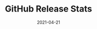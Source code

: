 ---
type: project
date: 2021-04-21
title: GitHub Release Stats
description: App to display statistics of GitHub release assets
github: https://github.com/haxzie/release-stats
url: https://release-stats.haxzie.com
tags:
    - Vue
    - Nuxt.js
---